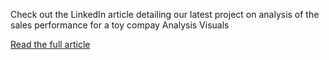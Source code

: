Check out the LinkedIn article detailing our latest project on analysis of the sales performance for a toy compay Analysis Visuals

[Read the full article](https://www.linkedin.com/pulse)


<a href="https://www.linkedin.com/pulse//">
